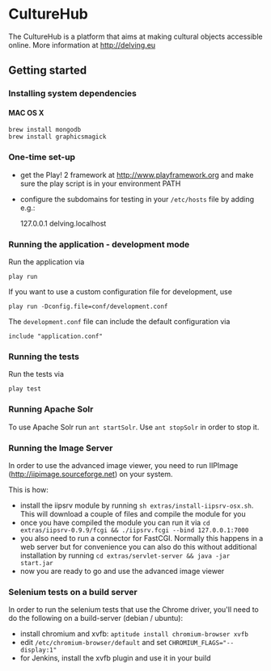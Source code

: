 # CultureHub

The CultureHub is a platform that aims at making cultural objects accessible online. More information at http://delving.eu

## Getting started

### Installing system dependencies

#### MAC OS X

    brew install mongodb
    brew install graphicsmagick

### One-time set-up

- get the Play! 2 framework at http://www.playframework.org and make sure the play script is in your environment PATH
- configure the subdomains for testing in your `/etc/hosts` file by adding e.g.:

    127.0.0.1       delving.localhost

### Running the application - development mode

Run the application via

    play run

If you want to use a custom configuration file for development, use

    play run -Dconfig.file=conf/development.conf

The `development.conf` file can include the default configuration via

    include "application.conf"

### Running the tests

Run the tests via

    play test



### Running Apache Solr

To use Apache Solr run `ant startSolr`. Use `ant stopSolr` in order to stop it.

### Running the Image Server

In order to use the advanced image viewer, you need to run IIPImage (http://iipimage.sourceforge.net) on your system.

This is how:
- install the iipsrv module by running `sh extras/install-iipsrv-osx.sh`. This will download a couple of files and compile the module for you
- once you have compiled the module you can run it via `cd extras/iipsrv-0.9.9/fcgi && ./iipsrv.fcgi --bind 127.0.0.1:7000`
- you also need to run a connector for FastCGI. Normally this happens in a web server but for convenience you can also do this without additional
installation by running `cd extras/servlet-server && java -jar start.jar`
- now you are ready to go and use the advanced image viewer

### Selenium tests on a build server

In order to run the selenium tests that use the Chrome driver, you'll need to do the following on a build-server (debian / ubuntu):

- install chromium and xvfb: `aptitude install chromium-browser xvfb`
- edit `/etc/chromium-browser/default` and set `CHROMIUM_FLAGS="--display:1"`
- for Jenkins, install the xvfb plugin and use it in your build